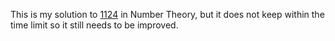 This is my solution to [1124](https://coj.uci.cu/24h/problem.xhtml?pid=1124) in Number Theory, but it does not keep within the time limit so it still needs to be improved.
